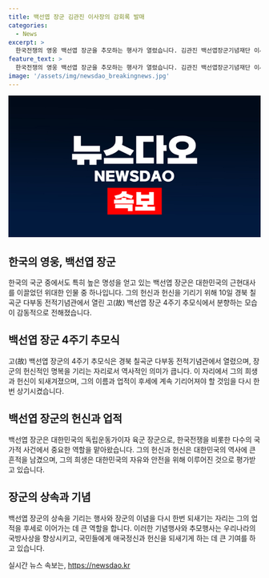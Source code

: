 ```yaml
---
title: 백선엽 장군 김관진 이사장의 감회록 발매
categories:
  - News
excerpt: >
  한국전쟁의 영웅 백선엽 장군을 추모하는 행사가 열렸습니다. 김관진 백선엽장군기념재단 이사장은 칠곡군 다부동 전적기념관에서 추모식에 참석하며 분향했습니다. 2024.7.10/뉴스1
feature_text: >
  한국전쟁의 영웅 백선엽 장군을 추모하는 행사가 열렸습니다. 김관진 백선엽장군기념재단 이사장은 칠곡군 다부동 전적기념관에서 추모식에 참석하며 분향했습니다. 2024.7.10/뉴스1
image: '/assets/img/newsdao_breakingnews.jpg'
---
```


<p><img src="/assets/img/newsdao_breakingnews.jpg" alt="pcversion 속보" /></p>

<h2 data-ke-size="size26">한국의 영웅, 백선엽 장군</h2>

<p data-ke-size="size16">한국의 국군 중에서도 특히 높은 명성을 얻고 있는 백선엽 장군은 대한민국의 근현대사를 이끌었던 위대한 인물 중 하나입니다. 그의 헌신과 헌신을 기리기 위해 10일 경북 칠곡군 다부동 전적기념관에서 열린 고(故) 백선엽 장군 4주기 추모식에서 분향하는 모습이 감동적으로 전해졌습니다.</p>

<h2 data-ke-size="size26">백선엽 장군 4주기 추모식</h2>

<p data-ke-size="size16">고(故) 백선엽 장군의 4주기 추모식은 경북 칠곡군 다부동 전적기념관에서 열렸으며, 장군의 헌신적인 명복을 기리는 자리로서 역사적인 의미가 큽니다. 이 자리에서 그의 희생과 헌신이 되새겨졌으며, 그의 이름과 업적이 후세에 계속 기리어져야 할 것임을 다시 한번 상기시켰습니다.</p>

<h2 data-ke-size="size26">백선엽 장군의 헌신과 업적</h2>

<p data-ke-size="size16">백선엽 장군은 대한민국의 독립운동가이자 육군 장군으로, 한국전쟁을 비롯한 다수의 국가적 사건에서 중요한 역할을 맡아왔습니다. 그의 헌신과 헌신은 대한민국의 역사에 큰 흔적을 남겼으며, 그의 희생은 대한민국의 자유와 안전을 위해 이루어진 것으로 평가받고 있습니다.</p>

<h2 data-ke-size="size26">장군의 상속과 기념</h2>

<p data-ke-size="size16">백선엽 장군의 상속을 기리는 행사와 장군의 이념을 다시 한번 되새기는 자리는 그의 업적을 후세로 이어가는 데 큰 역할을 합니다. 이러한 기념행사와 추모행사는 우리나라의 국방사상을 향상시키고, 국민들에게 애국정신과 헌신을 되새기게 하는 데 큰 기여를 하고 있습니다.</p>
실시간 뉴스 속보는, <a href="https://newsdao.kr" rel="dofollow">https://newsdao.kr</a>


